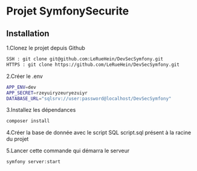 # Projet SymfonySecurite

## Installation

1.Clonez le projet depuis Github 
```bash
SSH : git clone git@github.com:LeRueHein/DevSecSymfony.git
HTTPS : git clone https://github.com/LeRueHein/DevSecSymfony.git
```

2.Créer le .env
```bash
APP_ENV=dev
APP_SECRET=rzeyuiryzeuryezuiyr
DATABASE_URL="sqlsrv://user:password@localhost/DevSecSymfony"
```

3.Installez les dépendances
```bash
composer install 
```

4.Créer la base de donnée avec le script SQL script.sql présent à la racine du
projet

5.Lancer cette commande qui démarra  le serveur 

```bash
symfony server:start
```